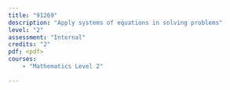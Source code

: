 ```yaml
---
title: "91269"
description: "Apply systems of equations in solving problems"
level: "2"
assessment: "Internal"
credits: "2"
pdf: <pdf>
courses:
    - "Mathematics Level 2"
    
---
```

